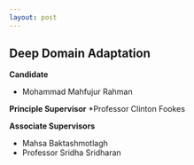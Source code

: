 ```yaml
---
layout: post
---
```


## Deep Domain Adaptation 

**Candidate**
* Mohammad Mahfujur Rahman

**Principle Supervisor**
*Professor Clinton Fookes

**Associate Supervisors**
* Mahsa Baktashmotlagh
* Professor Sridha Sridharan
